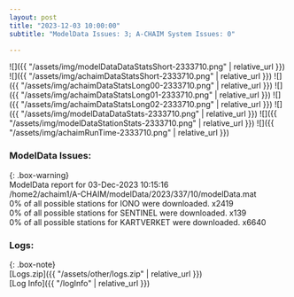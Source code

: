 ```yaml
---
layout: post
title: "2023-12-03 10:00:00"
subtitle: "ModelData Issues: 3; A-CHAIM System Issues: 0"

---
```


![]({{ "/assets/img/modelDataDataStatsShort-2333710.png" | relative_url }})
![]({{ "/assets/img/achaimDataStatsShort-2333710.png" | relative_url }})
![]({{ "/assets/img/achaimDataStatsLong00-2333710.png" | relative_url }})
![]({{ "/assets/img/achaimDataStatsLong01-2333710.png" | relative_url }})
![]({{ "/assets/img/achaimDataStatsLong02-2333710.png" | relative_url }})
![]({{ "/assets/img/modelDataDataStats-2333710.png" | relative_url }})
![]({{ "/assets/img/modelDataStationStats-2333710.png" | relative_url }})
![]({{ "/assets/img/achaimRunTime-2333710.png" | relative_url }})


### ModelData Issues:  
  
{: .box-warning}  
 ModelData report for 03-Dec-2023 10:15:16   
 /home2/achaim1/A-CHAIM/modelData/2023/337/10/modelData.mat   
 0% of all possible stations for IONO were downloaded. x2419   
 0% of all possible stations for SENTINEL were downloaded. x139   
 0% of all possible stations for KARTVERKET were downloaded. x6640   
  


### Logs:  
  
{: .box-note}  
[Logs.zip]({{ "/assets/other/logs.zip" | relative_url }})  
[Log Info]({{ "/logInfo" | relative_url }})  
